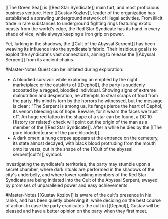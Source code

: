 
[[The Green Sea]] is [[Red Star Syndicate]] main turf, and most proficuous business venture. Here [[Gustav Kozlov]], leader of the organization has established a sprawling underground network of illegal activities. From illicit trade in rare substances to underground fighting rings featuring exotic beasts from the world's edge, the Red Star Syndicate has its hand in every shade of vice, while always keeping a iron grip on power.

Yet, lurking in the shadows, the [[Cult of the Abyssal Serpent]] has been weaving its influence into the syndicate's fabric. Their insidious goal is to exploit the syndicate's vast connections, aiming to release the [[Abyssal Serpent]] from its ancient chains.

#Master-Notes Quest can be initiated during exploration:  

- A bloodied survivor: while exploring an emptied by the night marketplace or the outskirts of [[Dephol]], the party is suddenly accosted by a ragged, bloodied individual. Showing signs of extreme malnutrition and desperation, he attempts to steal scraps of food from the party. His mind is torn by the horrors he witnessed, but the message is clear : "The Serpent is among us, its fangs pierce the heart of Dephol, its venom bleeding us of hope. Beware, for it wears the faces we trust of". An huge red tattoo in the shape of a star can be found, a DC 10 History (or related) check will point out the origin of the man as a member of the [[Red Star Syndicate]]. After a while he dies by the [[The pure blooded|curse of the pure blooded]].
- A dark omen: a hung corpse appears at the entrance on the cemetery, its state almost decayed, with black blood protruding from the mouth onto its vests, cut in the shape of the [[Cult of the abyssal serpent|cult's]] symbol.

Investigating the syndicate's territories, the party may stumble upon a secret chamber, where dark rituals are performed in the shadows of the city's underbelly, and where lower ranking members of the Red Star Syndicate are being initiated into the Cult of the Abyssal Serpent, swayed by promises of unparalleled power and easy achievements. 


#Master-Notes [[Gustav Kozlov]] is aware of the cult's presence in his ranks, and has been quietly observing it, while deciding on the best course of action. In case the party eradicates the cult in [[Dephol]], Gustav will be pleased and have a better opinion on the party when they first meet.